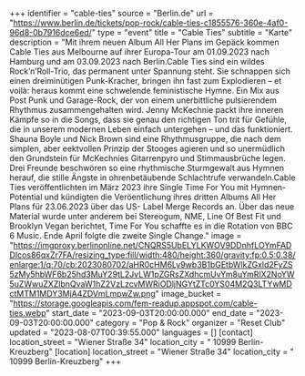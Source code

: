 +++
identifier = "cable-ties"
source = "Berlin.de"
url = "https://www.berlin.de/tickets/pop-rock/cable-ties-c1855576-360e-4af0-96d8-0b7916dce6ed/"
type = "event"
title = "Cable Ties"
subtitle = "Karte"
description = "Mit ihrem neuen Album All Her Plans im Gepäck kommen Cable Ties aus Melbourne auf ihrer Europa-Tour am 01.09.2023 nach Hamburg und am 03.09.2023 nach Berlin.Cable Ties sind ein wildes Rock’n’Roll-Trio, das permanent unter Spannung steht. Sie schnappen sich einen dreiminütigen Punk-Kracher, bringen ihn fast zum Explodieren – et voilà: heraus kommt eine schwelende feministische Hymne. Ein Mix aus Post Punk und Garage-Rock, der von einem unerbittliche pulsierendem Rhythmus zusammengehalten wird. Jenny McKechnie packt ihre inneren Kämpfe so in die Songs, dass sie genau den richtigen Ton trit für Gefühle, die in unserem modernen Leben einfach untergehen – und das funktioniert. Shauna Boyle und Nick Brown sind eine Rhythmusgruppe, die nach dem simplen, aber eektvollen Prinzip der Stooges agieren und so unermüdlich den Grundstein für McKechnies Gitarrenpyro und Stimmausbrüche legen. Drei Freunde beschwören so eine rhythmische Sturmgewalt aus Hymnen herauf, die stille Ängste in ohrenbetäubende Schlachtrufe verwandeln.Cable Ties veröffentlichten im März 2023 ihre Single Time For You mit Hymnen-Potential und kündigten die Veröentlichung ihres dritten Albums All Her Plans für 23.06.2023 über das US- Label Merge Records an. Über das neue Material wurde unter anderem bei Stereogum, NME, Line Of Best Fit und Brooklyn Vegan berichtet, Time For You schaffte es in die Rotation von BBC 6 Music. Ende April folgte die zweite Single Change."
image = "https://imgproxy.berlinonline.net/CNQRS5UbELYLKWOV9DDnhfLOYmFADDIcos86qxZr7FA/resizing_type:fill/width:480/height:360/gravity:fp:0.5:0.38/enlarge:1/q:70/cb:2023080702/aHR0cHM6Ly9wb3B1bGEtbWlkZGxld2FyZS5zMy5hbWF6b25hd3MuY29tL2JvLW1pZGRsZXdhcmUvYm8uYmRlX2NoYW5uZWwuZXZlbnQvaW1hZ2VzLzcvMWRiODljNGYtZTc0YS04M2Q3LTYwMDctMTM1MDY3MjA4ZDVmLmpwZw.png"
image_bucket = "https://storage.googleapis.com/fem-readup.appspot.com/cable-ties.webp"
start_date = "2023-09-03T20:00:00.000"
end_date = "2023-09-03T20:00:00.000"
category = "Pop & Rock"
organizer = "Reset Club"
updated = "2023-08-07T00:39:55.000"
languages = []
[contact]
location_street = "Wiener Straße 34"
location_city = " 10999 Berlin-Kreuzberg"
[location]
location_street = "Wiener Straße 34"
location_city = " 10999 Berlin-Kreuzberg"
+++